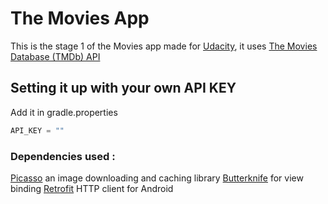 # The Movies App
This is the stage 1 of the Movies app made for [Udacity](https://www.udacity.com/), it uses [The Movies Database (TMDb) API](https://www.themoviedb.org/documentation/api)

## Setting it up with your own API KEY
Add it in gradle.properties

``` groovy
API_KEY = ""
```

### Dependencies used :

[Picasso](https://github.com/square/picasso) an image downloading and caching library
[Butterknife](http://jakewharton.github.io/butterknife/) for view binding
[Retrofit](https://square.github.io/retrofit) HTTP client for Android
